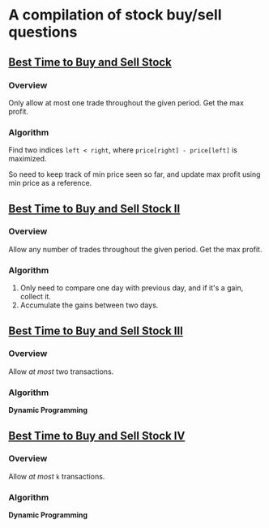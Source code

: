 # A compilation of stock buy/sell questions
## [Best Time to Buy and Sell Stock](https://leetcode.com/problems/best-time-to-buy-and-sell-stock/)
### Overview
Only allow at most one trade throughout the given period. Get the max profit.

### Algorithm
Find two indices `left < right`, where `price[right] - price[left]` is maximized.

So need to keep track of min price seen so far, and update max profit using min price as a reference.


## [Best Time to Buy and Sell Stock II](https://leetcode.com/problems/best-time-to-buy-and-sell-stock-ii)
### Overview
Allow any number of trades throughout the given period. Get the max profit.

### Algorithm
1. Only need to compare one day with previous day, and if it's a gain, collect it.
2. Accumulate the gains between two days.


## [Best Time to Buy and Sell Stock III](https://leetcode.com/problems/best-time-to-buy-and-sell-stock-iii/)
### Overview
Allow _at most_ two transactions.

### Algorithm
__Dynamic Programming__


## [Best Time to Buy and Sell Stock IV](https://leetcode.com/problems/best-time-to-buy-and-sell-stock-iv/)
### Overview
Allow _at most_ `k` transactions.

### Algorithm
__Dynamic Programming__